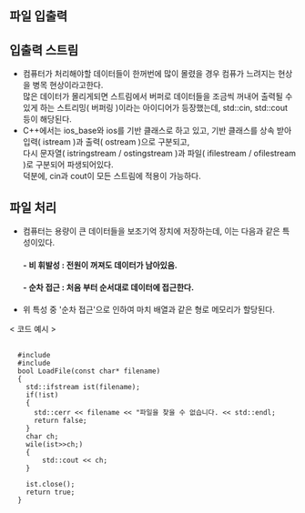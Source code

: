 
**파일 입출력**
-


입출력 스트림
- 
- 컴퓨터가 처리해야할 데이터들이 한꺼번에 많이 몰렸을 경우 컴퓨가 느려지는 현상을 병목 현상이라고한다.</br> 많은 데이터가 몰리게되면 스트림에서 버퍼로 데이터들을 조금씩 꺼내어 출력될 수 있게 하는 스트리밍( 버퍼링 )이라는 아이디어가 등장했는데, std::cin, std::cout 등이 해당된다.
- C++에서는 ios_base와 ios를 기반 클래스로 하고 있고, 기반 클래스를 상속 받아 입력( istream )과 출력( ostream )으로 구분되고,</br> 다시 문자열( istringstream / ostingstream )과 파일( ifilestream / ofilestream )로 구분되어 파생되어있다.</br>덕분에, cin과 cout이 모든 스트림에 적용이 가능하다.

파일 처리
- 
- 컴퓨터는 용량이 큰 데이터들을 보조기억 장치에 저장하는데, 이는 다음과 같은 특성이있다.
  #### - 비 휘발성 : 전원이 꺼져도 데이터가 남아있음.
  #### - 순차 접근 : 처음 부터 순서대로 데이터에 접근한다.
- 위 특성 중 '순차 접근'으로 인하여 마치 배열과 같은 형로 메모리가 할당된다.
  
< 코드 예시 >

<pre>
  <code>
  #include <iostream>
  #include <fstream>
  bool LoadFile(const char* filename)
  {
    std::ifstream ist(filename);
    if(!ist)
    { 
      std::cerr << filename << "파일을 찾을 수 없습니다. << std::endl;
      return false;
    }
    char ch;
    wile(ist>>ch;)
    {
        std::cout << ch;
    }
    
    ist.close();
    return true;
  }
  </code>
</pre>
